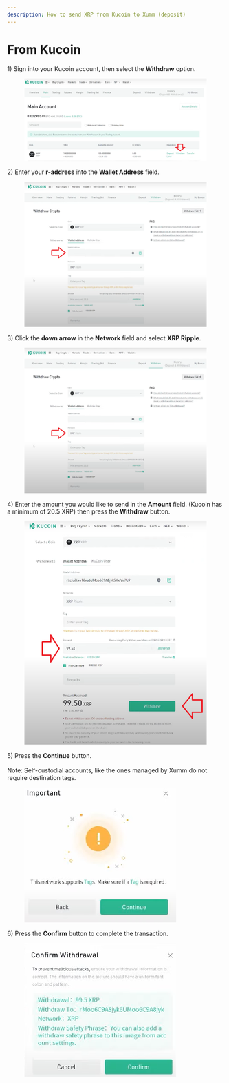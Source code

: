 ```yaml
---
description: How to send XRP from Kucoin to Xumm (deposit)
---
```


# From Kucoin

1\) Sign into your Kucoin account, then select the **Withdraw** option.

<figure><img src="../../.gitbook/assets/KuCoin -1.png" alt=""><figcaption></figcaption></figure>

2\) Enter your **r-address** into the **Wallet Address** field.

<figure><img src="../../.gitbook/assets/KuCoin -2.png" alt=""><figcaption></figcaption></figure>

3\) Click the **down arrow** in the **Network** field and select **XRP Ripple**.

<figure><img src="../../.gitbook/assets/KuCoin -3.png" alt=""><figcaption></figcaption></figure>

4\) Enter the amount you would like to send in the **Amount** field. (Kucoin has a minimum of 20.5 XRP) then press the **Withdraw** button.

<figure><img src="../../.gitbook/assets/KuCoin -4.png" alt=""><figcaption></figcaption></figure>

5\) Press the **Continue** button.\
\
Note: Self-custodial accounts, like the ones managed by Xumm do not require destination tags.&#x20;

<figure><img src="../../.gitbook/assets/KuCoin -5.png" alt=""><figcaption></figcaption></figure>

6\) Press the **Confirm** button to complete the transaction.

<figure><img src="../../.gitbook/assets/KuCoin -6.png" alt=""><figcaption></figcaption></figure>
